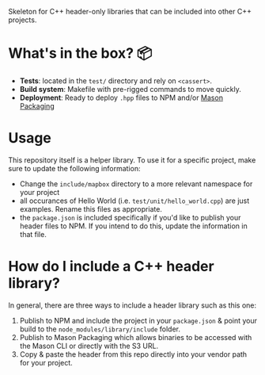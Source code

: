Skeleton for C++ header-only libraries that can be included into other C++ projects.

# What's in the box? :package:

* **Tests**: located in the `test/` directory and rely on `<cassert>`.
* **Build system**: Makefile with pre-rigged commands to move quickly.
* **Deployment**: Ready to deploy `.hpp` files to NPM and/or [Mason Packaging](https://github.com/mapbox/mason)

# Usage

This repository itself is a helper library. To use it for a specific project, make sure to update the following information:

* Change the `include/mapbox` directory to a more relevant namespace for your project
* all occurances of Hello World (i.e. `test/unit/hello_world.cpp`) are just examples. Rename this files as appropriate.
* the `package.json` is included specifically if you'd like to publish your header files to NPM. If you intend to do this, update the information in that file.

# How do I include a C++ header library?

In general, there are three ways to include a header library such as this one:

1. Publish to NPM and include the project in your `package.json` & point your build to the `node_modules/library/include` folder.
2. Publish to Mason Packaging which allows binaries to be accessed with the Mason CLI or directly with the S3 URL.
3. Copy & paste the header from this repo directly into your vendor path for your project.